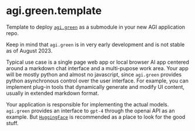 # agi.green.template
Template to deploy [`agi.green`](https://github.com/kenseehart/agi.green) as a submodule in your new AGI application repo. 

Keep in mind that `agi.green` is in very early development and is not stable as of August 2023.

Typical use case is a single page web app or local browser AI app centered around a markdown chat interface and a multi-pupose work area. Your app will be mostly python and almost no javascript, since `agi.green` provides python asynchronous control over the user interface. For example, you can implement plug-in tools that dynamically generate and modify UI content, usually in extended markdown format.

Your application is responsible for implementing the actual models. `agi.green` provides an interface to `gpt-4` through the openai API as an example. But [`HuggingFace`](https://huggingface.co/) is recommended as a place to look for the good stuff. 
